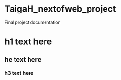 # TaigaH_nextofweb_project
 Final project documentation

# h1 text here

## he text here

### h3 text here